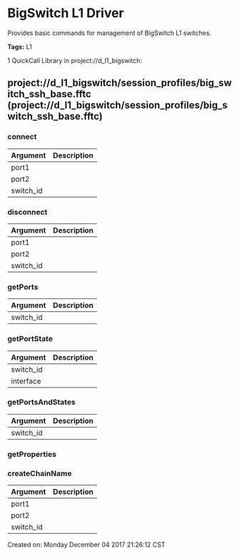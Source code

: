 # BigSwitch L1 Driver
Provides basic commands for management of BigSwitch L1 switches. 

<b>Tags:</b> L1



1 QuickCall Library in project://d_l1_bigswitch:
## project://d_l1_bigswitch/session_profiles/big_switch_ssh_base.fftc (project://d_l1_bigswitch/session_profiles/big_switch_ssh_base.fftc)

### connect

Argument | Description
------------ | -------------
port1 | 
port2 | 
switch_id | 
### disconnect

Argument | Description
------------ | -------------
port1 | 
port2 | 
switch_id | 
### getPorts

Argument | Description
------------ | -------------
switch_id | 
### getPortState

Argument | Description
------------ | -------------
switch_id | 
interface | 
### getPortsAndStates

Argument | Description
------------ | -------------
switch_id | 
### getProperties
### createChainName

Argument | Description
------------ | -------------
port1 | 
port2 | 
switch_id | 


Created on: Monday December 04 2017 21:26:12 CST
